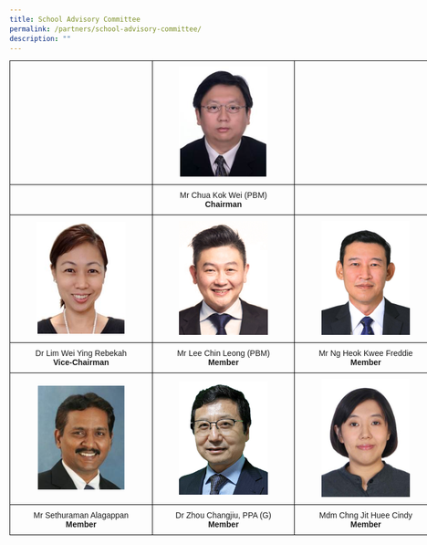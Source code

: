 ```yaml
---
title: School Advisory Committee
permalink: /partners/school-advisory-committee/
description: ""
---
```

<style type="text/css">
.tg  {border-collapse:collapse;border-spacing:0;margin:0px auto;}
.tg td{border-color:black;border-style:solid;border-width:1px;font-family:Arial, sans-serif;font-size:14px;
  overflow:hidden;padding:10px 5px;word-break:normal;}
.tg th{border-color:black;border-style:solid;border-width:1px;font-family:Arial, sans-serif;font-size:14px;
  font-weight:normal;overflow:hidden;padding:10px 5px;word-break:normal;}
.tg .tg-nrix{text-align:center;vertical-align:middle}
</style>
<table class="tg" style="undefined;table-layout: fixed; width: 750px">
<colgroup>
<col style="width: 250px">
<col style="width: 250px">
<col style="width: 250px">
</colgroup>
<tbody>
  <tr>
    <td class="tg-nrix"></td>
    <td class="tg-nrix"><img src="/images/sac1.png" 
     style="width:65%"></td>
    <td class="tg-nrix"></td>
  </tr>
  <tr>
    <td class="tg-nrix"></td>
		<td class="tg-nrix">Mr Chua Kok Wei (PBM)<br><strong>Chairman</strong></td>
    <td class="tg-nrix"></td>
  </tr>
  <tr>
    <td class="tg-nrix"><img src="/images/sac2.png" 
     style="width:65%"></td>
    <td class="tg-nrix"><img src="/images/sac3.jpeg" 
     style="width:65%"></td>
    <td class="tg-nrix"><img src="/images/sac4.jpeg" 
     style="width:65%"></td>
  </tr>
  <tr>
    <td class="tg-nrix">Dr Lim Wei Ying Rebekah<br><strong>Vice-Chairman</strong></td>
    <td class="tg-nrix">Mr Lee Chin Leong (PBM)<br><strong>Member</strong></td>
    <td class="tg-nrix">Mr Ng Heok Kwee Freddie  <br><strong>Member</strong></td>
  </tr>
  <tr>
    <td class="tg-nrix"><img src="/images/sac5.png" 
     style="width:65%"></td>
    <td class="tg-nrix"><img src="/images/sac6.jpeg" 
     style="width:65%"></td>
    <td class="tg-nrix"><img src="/images/sac7.jpeg" 
     style="width:65%"></td>
  </tr>
  <tr>
    <td class="tg-nrix">Mr Sethuraman Alagappan<br><strong>Member</strong></td>
    <td class="tg-nrix">Dr Zhou Changjiu, PPA (G)<br><strong>Member</strong></td>
    <td class="tg-nrix">Mdm Chng Jit Huee Cindy<br><strong>Member</strong></td>
  </tr>
</tbody>
</table>